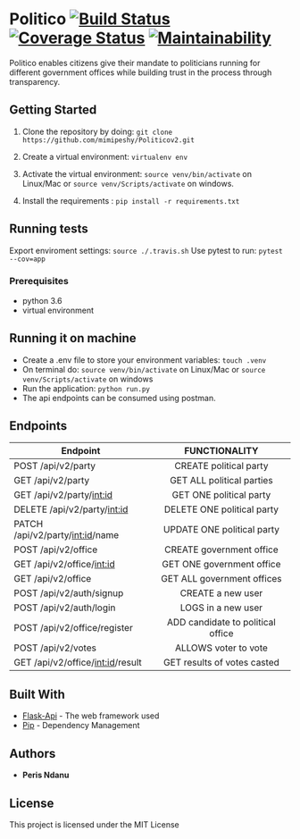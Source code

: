 # Politico      [![Build Status](https://travis-ci.org/mimipeshy/Politicov2.svg?branch=develop)](https://travis-ci.org/mimipeshy/Politicov2)  [![Coverage Status](https://coveralls.io/repos/github/mimipeshy/Politicov2/badge.svg?branch=develop)](https://coveralls.io/github/mimipeshy/Politicov2?branch=develop)    [![Maintainability](https://api.codeclimate.com/v1/badges/5676c720e390b1077db8/maintainability)](https://codeclimate.com/github/mimipeshy/Politicov2/maintainability) 

Politico enables citizens give their mandate to politicians running for different government offices
while building trust in the process through transparency.

## Getting Started

1) Clone the repository by doing: `git clone https://github.com/mimipeshy/Politicov2.git`

2) Create a virtual environment: `virtualenv env`

3) Activate the virtual environment: `source venv/bin/activate` on Linux/Mac  or `source venv/Scripts/activate` on windows.

4) Install the requirements : `pip install -r requirements.txt`


## Running tests
Export enviroment settings: `source ./.travis.sh`
Use pytest to run: `pytest --cov=app` 

### Prerequisites
-   python 3.6
-   virtual environment


## Running it on machine
- Create a .env file to store your environment variables: `touch .venv`
- On terminal do: `source venv/bin/activate` on Linux/Mac  or `source venv/Scripts/activate` on windows
- Run the application: `python run.py`
- The api endpoints can be consumed using postman.


## Endpoints
| Endpoint                                | FUNCTIONALITY                      | 
| ----------------------------------------|:----------------------------------:|                  
| POST  /api/v2/party                     | CREATE political party             |   
| GET  /api/v2/party                      | GET ALL political parties          |
| GET  /api/v2/party/<int:id>             | GET ONE political party            |                                                                   
| DELETE  /api/v2/party/<int:id>          | DELETE ONE political party         |                                                                  
| PATCH /api/v2/party/<int:id>/name       | UPDATE ONE political party         |                                                                   
| POST  /api/v2/office                    | CREATE government office           |                                     
| GET  /api/v2/office/<int:id>            | GET ONE government office          |                                                                  
| GET  /api/v2/office                     | GET ALL government offices         |  
| POST  /api/v2/auth/signup               | CREATE  a new user                 | 
| POST  /api/v2/auth/login                | LOGS in a new user                 | 
| POST  /api/v2/office/register           | ADD candidate to political office  | 
| POST  /api/v2/votes                     | ALLOWS voter to vote               | 
| GET  /api/v2/office/<int:id>/result     | GET results of votes casted        |                                                                



## Built With
* [Flask-Api](http://flask.pocoo.org/docs/1.0/api/) -  The web framework used
* [Pip](https://pypi.python.org/pypi/pip) -  Dependency Management

## Authors
* **Peris Ndanu** 

## License

This project is licensed under the MIT License